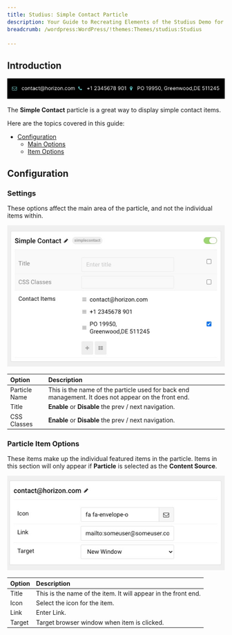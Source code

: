 ```yaml
---
title: Studius: Simple Contact Particle
description: Your Guide to Recreating Elements of the Studius Demo for WordPress
breadcrumb: /wordpress:WordPress/!themes:Themes/studius:Studius

---
```


## Introduction

![](assets/particle_simplecontact1.png)

The **Simple Contact** particle is a great way to display simple contact items.

Here are the topics covered in this guide:

* [Configuration](#configuration)
    - [Main Options](#settings)
    - [Item Options](#particle-item-options)

## Configuration

### Settings 

These options affect the main area of the particle, and not the individual items within.

![](assets/particle_simplecontact2.png)

| Option           | Description                                                                                         |
| :-----           | :-----                                                                                              |
| Particle Name    | This is the name of the particle used for back end management. It does not appear on the front end. |
| Title            | **Enable** or **Disable** the prev / next navigation.                                               
| CSS Classes      | **Enable** or **Disable** the prev / next navigation.                                               |

### Particle Item Options

These items make up the individual featured items in the particle. Items in this section will only appear if **Particle** is selected as the **Content Source**.

![](assets/particle_simplecontact3.png)

| Option                 | Description                                                      |
| :-----                 | :-----                                                           |
| Title             	 | This is the name of the item. It will appear in the front end. |
| Icon                   | Select the icon for the item.                         |
| Link          		 | Enter Link.         |
| Target           		 | Target browser window when item is clicked.         |